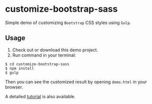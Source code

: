 # customize-bootstrap-sass

Simple demo of customizing `Bootstrap` CSS styles using `Gulp`.

## Usage

1. Check out or download this demo project.
2. Run command in your terminal:

```
$ cd customize-bootstrap-sass
$ npm install
$ gulp
```

Then you can see the customized result by opening `demo.html` in your browser.

A detailed [tutorial](http://www.codevoila.com/post/32/create-customized-bootstrap-build-using-bootstrap-sass-and-gulp) is also available. 